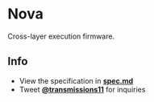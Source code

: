 # Nova
Cross-layer execution firmware.

## Info
- View the specification in [**spec.md**](/spec.md)
- Tweet [**@transmissions11**](https://twitter.com/transmissions11) for inquiries 
